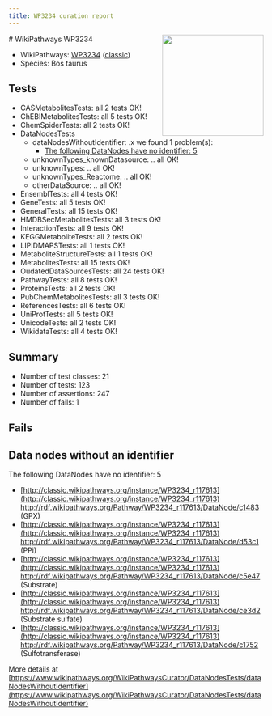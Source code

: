 ```yaml
---
title: WP3234 curation report
---
```


<img style="float: right; width: 200px" src="https://upload.wikimedia.org/wikipedia/commons/thumb/8/83/Wplogo_with_text_500.png/640px-Wplogo_with_text_500.png" />
# WikiPathways WP3234

* WikiPathways: [WP3234](https://wikipathways.org/pathways/WP3234) ([classic](https://classic.wikipathways.org/instance/WP3234))
* Species: Bos taurus
## Tests
* CASMetabolitesTests: all 2 tests OK!
* ChEBIMetabolitesTests: all 5 tests OK!
* ChemSpiderTests: all 2 tests OK!
* DataNodesTests
    * dataNodesWithoutIdentifier: .x we found 1 problem(s):
        * [The following DataNodes have no identifier: 5](#d2d32fa4)
    * unknownTypes_knownDatasource: .. all OK!
    * unknownTypes: .. all OK!
    * unknownTypes_Reactome: .. all OK!
    * otherDataSource: .. all OK!
* EnsemblTests: all 4 tests OK!
* GeneTests: all 5 tests OK!
* GeneralTests: all 15 tests OK!
* HMDBSecMetabolitesTests: all 3 tests OK!
* InteractionTests: all 9 tests OK!
* KEGGMetaboliteTests: all 2 tests OK!
* LIPIDMAPSTests: all 1 tests OK!
* MetaboliteStructureTests: all 1 tests OK!
* MetabolitesTests: all 15 tests OK!
* OudatedDataSourcesTests: all 24 tests OK!
* PathwayTests: all 8 tests OK!
* ProteinsTests: all 2 tests OK!
* PubChemMetabolitesTests: all 3 tests OK!
* ReferencesTests: all 6 tests OK!
* UniProtTests: all 5 tests OK!
* UnicodeTests: all 2 tests OK!
* WikidataTests: all 4 tests OK!


## Summary

* Number of test classes: 21
* Number of tests: 123
* Number of assertions: 247
* Number of fails: 1

## Fails

<a name="d2d32fa4" />

## Data nodes without an identifier

The following DataNodes have no identifier: 5

* [http://classic.wikipathways.org/instance/WP3234_r117613](http://classic.wikipathways.org/instance/WP3234_r117613) http://rdf.wikipathways.org/Pathway/WP3234_r117613/DataNode/c1483 (GPX)
* [http://classic.wikipathways.org/instance/WP3234_r117613](http://classic.wikipathways.org/instance/WP3234_r117613) http://rdf.wikipathways.org/Pathway/WP3234_r117613/DataNode/d53c1 (PPi)
* [http://classic.wikipathways.org/instance/WP3234_r117613](http://classic.wikipathways.org/instance/WP3234_r117613) http://rdf.wikipathways.org/Pathway/WP3234_r117613/DataNode/c5e47 (Substrate)
* [http://classic.wikipathways.org/instance/WP3234_r117613](http://classic.wikipathways.org/instance/WP3234_r117613) http://rdf.wikipathways.org/Pathway/WP3234_r117613/DataNode/ce3d2 (Substrate sulfate)
* [http://classic.wikipathways.org/instance/WP3234_r117613](http://classic.wikipathways.org/instance/WP3234_r117613) http://rdf.wikipathways.org/Pathway/WP3234_r117613/DataNode/c1752 (Sulfotransferase)


More details at [https://www.wikipathways.org/WikiPathwaysCurator/DataNodesTests/dataNodesWithoutIdentifier](https://www.wikipathways.org/WikiPathwaysCurator/DataNodesTests/dataNodesWithoutIdentifier)

